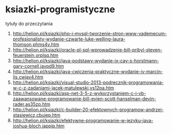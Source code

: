 ksiazki-programistyczne
=======================

tytuły do przeczytania
1. http://helion.pl/ksiazki/php-i-mysql-tworzenie-stron-www-vademecum-profesjonalisty-wydanie-czwarte-luke-welling-laura-thomson,phms4v.htm
2. http://helion.pl/ksiazki/oracle-pl-sql-wprowadzenie-bill-pribyl-steven-feuerstein,orplsq.htm
3. http://helion.pl/ksiazki/java-podstawy-wydanie-ix-cay-s-horstmann-gary-cornell,javpd9.htm
4. http://helion.pl/ksiazki/java-cwiczenia-praktyczne-wydanie-iv-marcin-lis,cwjav4.htm
5. http://helion.pl/ksiazki/visual-studio-2013-podrecznik-programowania-w-c-z-zadaniami-jacek-matulewski,vs12pa.htm
6. http://helion.pl/ksiazki/asp-net-3-5-z-wykorzystaniem-c-i-vb-zaawansowane-programowanie-bill-evjen-scott-hanselman-devin-rader,as35zp.htm
7. http://helion.pl/ksiazki/c-builder-20-efektownych-programow-andrzej-stasiewicz,cbuiep.htm
8. http://helion.pl/ksiazki/efektywne-programowanie-w-jezyku-java-joshua-bloch,jappjp.htm
